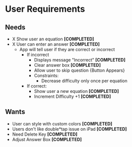 # User Requirements

## Needs
* X Show user an equation **[COMPLETED]**
* X User can enter an answer **[COMPLETED]**
  * App will tell user if they are correct or incorrect
     * If incorrect
        * Displays message "Incorrect" **[COMPLETED]**
        * Clear answer box **[COMPLETED]**
        * Allow user to skip question {Button Appears}
        * Constraints:
           * Decrease difficulty only once per equation
     * If correct:
        * Show user a new equation **[COMPLETED]**
        * Increment Difficulty +1 **[COMPLETED]**

## Wants
* User can style with custom colors **[COMPLETED]**
* Users don't like double*tap issue on iPad **[COMPLETED]**
* Need Delete Key **[COMPLETED]**
* Adjust Answer Box **[COMPLETED]**
